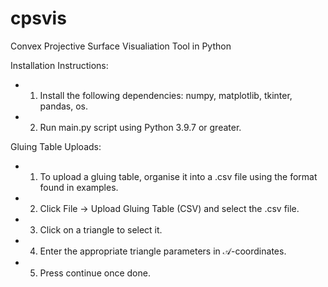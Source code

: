 # cpsvis
Convex Projective Surface Visualiation Tool in Python

Installation Instructions:

- 1. Install the following dependencies: numpy, matplotlib, tkinter, pandas, os.
- 2. Run main.py script using Python 3.9.7 or greater.

Gluing Table Uploads:
- 1. To upload a gluing table, organise it into a .csv file using the format found in examples.
- 2. Click File -> Upload Gluing Table (CSV) and select the .csv file.
- 3. Click on a triangle to select it.
- 4. Enter the appropriate triangle parameters in 𝒜-coordinates.
- 5. Press continue once done.